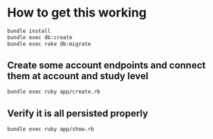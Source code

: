 # How to get this working

```bash
bundle install
bundle exec db:create
bundle exec rake db:migrate
```

## Create some account endpoints and connect them at account and study level
```bash
bundle exec ruby app/create.rb
```

## Verify it is all persisted properly
```bash
bundle exec ruby app/show.rb
```
